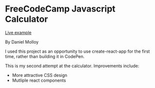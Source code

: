 # FreeCodeCamp Javascript Calculator

[Live example](https://danmolloy.github.io/calculator)

By Daniel Molloy

I used this project as an opportunity to use create-react-app for the first time, rather than building it in CodePen.

This is my second attempt at the calculator. Improvements include:
- More attractive CSS design
- Mutliple react components


